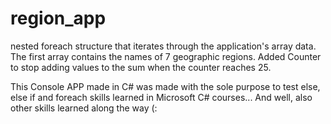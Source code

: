 # region_app
nested foreach structure that iterates through the application's array data. The first array contains the names of 7 geographic regions. Added Counter to stop adding values to the sum when the counter reaches 25.

This Console APP made in C# was made with the sole purpose to test else, else if and foreach skills learned in Microsoft C# courses... And well, also other skills learned along the way (:
